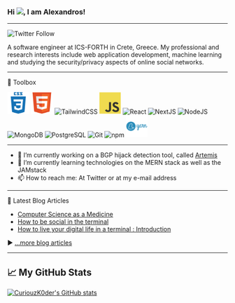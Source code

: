 ### Hi <img src="https://raw.githubusercontent.com/MartinHeinz/MartinHeinz/master/wave.gif" width="30px">, I am Alexandros!
---
![Twitter Follow](https://img.shields.io/twitter/follow/ck0d3r?style=social)

A software engineer at ICS-FORTH in Crete, Greece. My professional and research interests include web application development, machine learning and studying the security/privacy aspects of online social networks.

---

🧰 Toolbox

<img src="https://raw.githubusercontent.com/devicons/devicon/master/icons/css3/css3-plain-wordmark.svg" alt="CSS" width="50" height="50"/> <img src="https://raw.githubusercontent.com/devicons/devicon/master/icons/html5/html5-original.svg" alt="HTML" width="50" height="50"/> <img src="https://cdn.worldvectorlogo.com/logos/tailwindcss.svg" alt="TailwindCSS" width="50" height="50"/> 
<img src="https://raw.githubusercontent.com/devicons/devicon/master/icons/javascript/javascript-original.svg" alt="JavaScript" width="50" height="50"/> 
<img src="https://raw.githubusercontent.com/devicons/devicon/blob/master/icons/react/react-original-wordmark.svg" alt="React" width="50" height="50"/> 
<img src="https://raw.githubusercontent.com/devicons/devicon/blob/master/icons/nextjs/nextjs-original-wordmark.svg" alt="NextJS" width="50" height="50"/> 
<img src="https://raw.githubusercontent.com/devicons/devicon/blob/master/icons/nodejs/nodejs-original-wordmark.svg" alt="NodeJS" width="60" height="60"/>
<img src="https://raw.githubusercontent.com/devicons/devicon/blob/master/icons/mongodb/mongodb-original-wordmark.svg" alt="MongoDB" width="50" height="50"/>
<img src="https://raw.githubusercontent.com/devicons/devicon/blob/master/icons/postgresql/postgresql-original-wordmark.svg" alt="PostgreSQL" width="50" height="50"/>
<img src="https://raw.githubusercontent.com/devicons/devicon/blob/master/icons/git/git-original-wordmark.svg" alt="Git" width="50" height="50"/>
<img src="https://raw.githubusercontent.com/devicons/devicon/blob/master/icons/npm/npm-original-wordmark.svg" alt="npm" width="50" height="50"/> <img src="https://github.com/devicons/devicon/blob/master/icons/yarn/yarn-original-wordmark.svg" alt="yarn" width="50" height="50"/> 

---

- 🔭 I’m currently working on a BGP hijack detection tool, called [Artemis](https://github.com/FORTH-ICS-INSPIRE/artemis)
- 🌱 I’m currently learning technologies on the MERN stack as well as the JAMstack
- 📫 How to reach me: At Twitter or at my e-mail address

---

📘 Latest Blog Articles

<!-- BLOG-POST-LIST:START -->
- [Computer Science as a Medicine](https://digital-lifestyle.tech/blog/computer-science-as-medicine)
- [How to be social in the terminal](https://digital-lifestyle.tech/blog/how-to-be-social)
- [How to live your digital life in a terminal : Introduction](https://digital-lifestyle.tech/blog/how-to-live-in-terminal)
<!-- BLOG-POST-LIST:END -->

▶ [...more blog articles](https://digital-lifestyle.tech)

---

## &#x1f4c8; My GitHub Stats
[![CuriouzK0der's GitHub stats](https://github-readme-stats.vercel.app/api?username=curiouzk0d3r&theme=radical)](https://github.com/anuraghazra/github-readme-stats)


<!--
**CuriouzK0d3r/CuriouzK0d3r** is a ✨ _special_ ✨ repository because its `README.md` (this file) appears on your GitHub profile.

Here are some ideas to get you started:

- 🔭 I’m currently working on ...
- 🌱 I’m currently learning ...
- 👯 I’m looking to collaborate on ...
- 🤔 I’m looking for help with ...
- 💬 Ask me about ...
- 📫 How to reach me: ...
- 😄 Pronouns: ...
- ⚡ Fun fact: ...
-->
